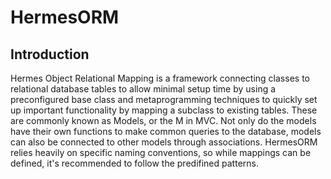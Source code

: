 # HermesORM


## Introduction
Hermes Object Relational Mapping is a framework connecting classes to relational database tables to allow minimal setup time by using a preconfigured base class and metaprogramming techniques to quickly set up important functionality by mapping a subclass to existing tables. These are commonly known as Models, or the M in MVC. Not only do the models have their own functions to make common queries to the database, models can also be connected to other models through associations. HermesORM relies heavily on specific naming conventions, so while mappings can be defined, it's recommended to follow the predifined patterns.
